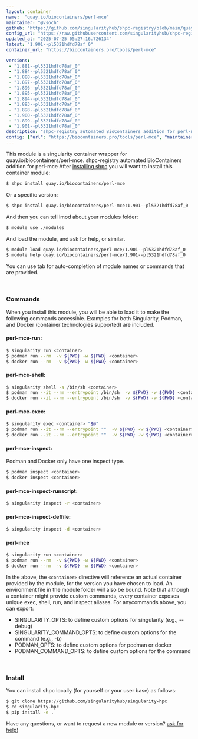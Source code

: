 ```yaml
---
layout: container
name:  "quay.io/biocontainers/perl-mce"
maintainer: "@vsoch"
github: "https://github.com/singularityhub/shpc-registry/blob/main/quay.io/biocontainers/perl-mce/container.yaml"
config_url: "https://raw.githubusercontent.com/singularityhub/shpc-registry/main/quay.io/biocontainers/perl-mce/container.yaml"
updated_at: "2025-07-25 05:27:16.726134"
latest: "1.901--pl5321hdfd78af_0"
container_url: "https://biocontainers.pro/tools/perl-mce"

versions:
 - "1.881--pl5321hdfd78af_0"
 - "1.884--pl5321hdfd78af_0"
 - "1.888--pl5321hdfd78af_0"
 - "1.897--pl5321hdfd78af_0"
 - "1.896--pl5321hdfd78af_0"
 - "1.895--pl5321hdfd78af_0"
 - "1.894--pl5321hdfd78af_0"
 - "1.893--pl5321hdfd78af_0"
 - "1.898--pl5321hdfd78af_0"
 - "1.900--pl5321hdfd78af_0"
 - "1.899--pl5321hdfd78af_0"
 - "1.901--pl5321hdfd78af_0"
description: "shpc-registry automated BioContainers addition for perl-mce"
config: {"url": "https://biocontainers.pro/tools/perl-mce", "maintainer": "@vsoch", "description": "shpc-registry automated BioContainers addition for perl-mce", "latest": {"1.901--pl5321hdfd78af_0": "sha256:fbc231c3b8894b97298c611af8710caa468e8e33b61e83b9d23b00c482f16884"}, "tags": {"1.881--pl5321hdfd78af_0": "sha256:2e83ce1420d72486b317d36f4b93a19af6b2ca3f9ba3da4c74eb1b6117431b11", "1.884--pl5321hdfd78af_0": "sha256:299ee7e7cfd32dee3bc6592345517af2ad1fbda882aa5dee08595d76ee662b2d", "1.888--pl5321hdfd78af_0": "sha256:6c900d4bd6bb41fce2577b23ee387e661c6dda66b6576b50ffe2e569068af12b", "1.897--pl5321hdfd78af_0": "sha256:8545254b4b098196451ce2bb373c4f33cdd15aa0c21c566f557d755c23881fa8", "1.896--pl5321hdfd78af_0": "sha256:4c280b135096f67edc764937c138d8aaf855da0d22132e04206806a306793c1f", "1.895--pl5321hdfd78af_0": "sha256:d88ec5d796d94e14e1d041b949b242028337270e1ceac1ff2679581a2ab23ea3", "1.894--pl5321hdfd78af_0": "sha256:f4f7f361183d91ebc614ba26d1b6cfc2547b21408c0575265cd334fafc5c5470", "1.893--pl5321hdfd78af_0": "sha256:02ce28423d3da77d036d387d19f41d41073ab85b76fed55bc42ca2a0621cc54e", "1.898--pl5321hdfd78af_0": "sha256:cea19a7ce22b1f116ba0cdf00df407fa60e0db14e57824456b2afa6cc4d0375b", "1.900--pl5321hdfd78af_0": "sha256:7efab1a2f246e36c37e08883173c5dc3ea7f6e92423a18d7d9e1aeb829d2faec", "1.899--pl5321hdfd78af_0": "sha256:ebed023c93b93284c91dfd5c54d21e6c6388a41d8ccdb62a45cc3dcae24d9ecf", "1.901--pl5321hdfd78af_0": "sha256:fbc231c3b8894b97298c611af8710caa468e8e33b61e83b9d23b00c482f16884"}, "docker": "quay.io/biocontainers/perl-mce"}
---
```


This module is a singularity container wrapper for quay.io/biocontainers/perl-mce.
shpc-registry automated BioContainers addition for perl-mce
After [installing shpc](#install) you will want to install this container module:


```bash
$ shpc install quay.io/biocontainers/perl-mce
```

Or a specific version:

```bash
$ shpc install quay.io/biocontainers/perl-mce:1.901--pl5321hdfd78af_0
```

And then you can tell lmod about your modules folder:

```bash
$ module use ./modules
```

And load the module, and ask for help, or similar.

```bash
$ module load quay.io/biocontainers/perl-mce/1.901--pl5321hdfd78af_0
$ module help quay.io/biocontainers/perl-mce/1.901--pl5321hdfd78af_0
```

You can use tab for auto-completion of module names or commands that are provided.

<br>

### Commands

When you install this module, you will be able to load it to make the following commands accessible.
Examples for both Singularity, Podman, and Docker (container technologies supported) are included.

#### perl-mce-run:

```bash
$ singularity run <container>
$ podman run --rm  -v ${PWD} -w ${PWD} <container>
$ docker run --rm  -v ${PWD} -w ${PWD} <container>
```

#### perl-mce-shell:

```bash
$ singularity shell -s /bin/sh <container>
$ podman run --it --rm --entrypoint /bin/sh  -v ${PWD} -w ${PWD} <container>
$ docker run --it --rm --entrypoint /bin/sh  -v ${PWD} -w ${PWD} <container>
```

#### perl-mce-exec:

```bash
$ singularity exec <container> "$@"
$ podman run --it --rm --entrypoint ""  -v ${PWD} -w ${PWD} <container> "$@"
$ docker run --it --rm --entrypoint ""  -v ${PWD} -w ${PWD} <container> "$@"
```

#### perl-mce-inspect:

Podman and Docker only have one inspect type.

```bash
$ podman inspect <container>
$ docker inspect <container>
```

#### perl-mce-inspect-runscript:

```bash
$ singularity inspect -r <container>
```

#### perl-mce-inspect-deffile:

```bash
$ singularity inspect -d <container>
```



#### perl-mce

```bash
$ singularity run <container>
$ podman run --rm  -v ${PWD} -w ${PWD} <container>
$ docker run --rm  -v ${PWD} -w ${PWD} <container>
```


In the above, the `<container>` directive will reference an actual container provided
by the module, for the version you have chosen to load. An environment file in the
module folder will also be bound. Note that although a container
might provide custom commands, every container exposes unique exec, shell, run, and
inspect aliases. For anycommands above, you can export:

 - SINGULARITY_OPTS: to define custom options for singularity (e.g., --debug)
 - SINGULARITY_COMMAND_OPTS: to define custom options for the command (e.g., -b)
 - PODMAN_OPTS: to define custom options for podman or docker
 - PODMAN_COMMAND_OPTS: to define custom options for the command

<br>

### Install

You can install shpc locally (for yourself or your user base) as follows:

```bash
$ git clone https://github.com/singularityhub/singularity-hpc
$ cd singularity-hpc
$ pip install -e .
```

Have any questions, or want to request a new module or version? [ask for help!](https://github.com/singularityhub/singularity-hpc/issues)